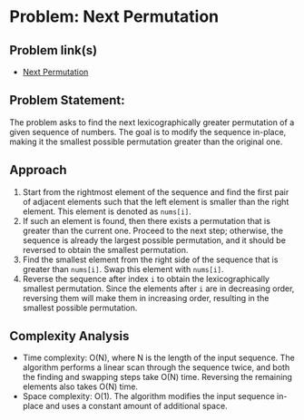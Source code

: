 # Problem: Next Permutation

## Problem link(s)

- [Next Permutation](https://leetcode.com/problems/next-permutation/)

## Problem Statement:

The problem asks to find the next lexicographically greater permutation of a given sequence of numbers. The goal is to modify the sequence in-place, making it the smallest possible permutation greater than the original one.

## Approach

1. Start from the rightmost element of the sequence and find the first pair of adjacent elements such that the left element is smaller than the right element. This element is denoted as `nums[i]`.
2. If such an element is found, then there exists a permutation that is greater than the current one. Proceed to the next step; otherwise, the sequence is already the largest possible permutation, and it should be reversed to obtain the smallest permutation.
3. Find the smallest element from the right side of the sequence that is greater than `nums[i]`. Swap this element with `nums[i]`.
4. Reverse the sequence after index `i` to obtain the lexicographically smallest permutation. Since the elements after `i` are in decreasing order, reversing them will make them in increasing order, resulting in the smallest possible permutation.

## Complexity Analysis

- Time complexity: O(N), where N is the length of the input sequence. The algorithm performs a linear scan through the sequence twice, and both the finding and swapping steps take O(N) time. Reversing the remaining elements also takes O(N) time.
- Space complexity: O(1). The algorithm modifies the input sequence in-place and uses a constant amount of additional space.
